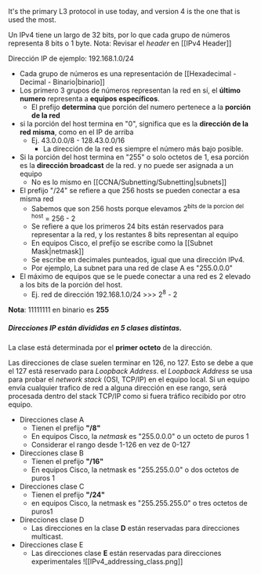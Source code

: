  It's the primary L3 protocol in use today, and version 4 is the one that is used the most.

Un IPv4 tiene un largo de 32 bits, por lo que cada grupo de números representa 8 bits o 1 byte.
Nota: Revisar el *header* en [[IPv4 Header]]

Dirección IP de ejemplo: 192.168.1.0/24
- Cada grupo de números es una representación de [[Hexadecimal - Decimal - Binario|binario]] 
- Los primero 3 grupos de números representan la red en sí, el **último numero** representa a **equipos específicos**.
	- El prefijo **determina** que porción del numero pertenece a la **porción de la red**
- si la porción del host termina en "0", significa que es la **dirección de la red misma**, como en el IP de arriba
	- Ej. 43.0.0.0/8 - 128.43.0.0/16
		- La dirección de la red es siempre el número más bajo posible.
- Si la porción del host termina en "255" o solo octetos de 1, esa porción es la **dirección broadcast** de la red. y no puede ser asignada a un equipo
	- No es lo mismo en [[CCNA/Subnetting/Subnetting|subnets]]
- El prefijo "/24" se refiere a que 256 hosts se pueden conectar a esa misma red
	- Sabemos que son 256 hosts porque elevamos 2<sup>bits de la porcion del host</sup> = 256 - 2
	- Se refiere a que los primeros 24 bits están reservados para representar a la red, y los restantes 8 bits representan al equipo
	- En equipos Cisco, el prefijo se escribe como la [[Subnet Mask|netmask]]
	- Se escribe en decimales punteados, igual que una dirección IPv4.
	- Por ejemplo, La subnet para una red de clase A es "255.0.0.0"
- El máximo de equipos que se le puede conectar a una red es 2 elevado a los bits de la porción del host.
	- Ej. red de dirección 192.168.1.0/24 >>> 2<sup>8</sup> - 2

**Nota**: 11111111 en binario es **255**
##### Direcciones IP están divididas en 5 clases distintas.

La clase está determinada por el **primer octeto** de la dirección.

Las direcciones de clase suelen terminar en 126, no 127. Esto se debe a que el 127 está reservado para *Loopback Address*. el *Loopback Address* se usa para probar el *network stack* (OSI, TCP/IP) en el equipo local.
Si un equipo envía cualquier trafico de red a alguna dirección en ese rango, será procesada dentro del stack TCP/IP como si fuera tráfico recibido por otro equipo.

- Direcciones clase A
	- Tienen el prefijo **"/8"**
	- En equipos Cisco,  la *netmask* es "255.0.0.0" o un octeto de puros 1
	- Considerar el rango desde 1-126 en vez de 0-127
- Direcciones clase B
	- Tienen el prefijo **"/16"**
	- En equipos Cisco, la netmask es "255.255.0.0" o dos octetos de puros 1
- Direcciones clase C
	- Tienen el prefijo **"/24"**
	- en equipos Cisco, la netmask es  "255.255.255.0" o tres octetos de puros1
- Direcciones clase D
	- Las direcciones en la clase **D** están reservadas para direcciones multicast.
- Direcciones clase E
	- Las direcciones clase **E** están reservadas para direcciones experimentales
![[IPv4_addressing_class.png]]
